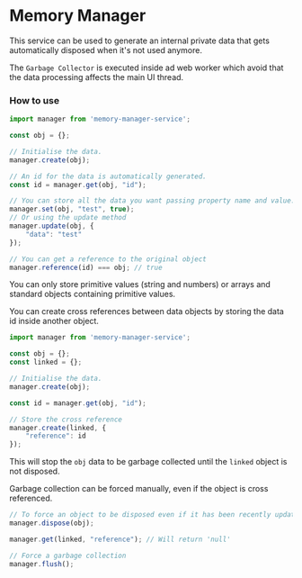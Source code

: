 # Memory Manager

This service can be used to generate an internal private data that gets automatically disposed when it's not used anymore.

The `Garbage Collector` is executed inside ad web worker which avoid that the data processing affects the main UI thread.

### How to use
```javascript
import manager from 'memory-manager-service';

const obj = {};

// Initialise the data.
manager.create(obj);

// An id for the data is automatically generated.
const id = manager.get(obj, "id");

// You can store all the data you want passing property name and value.
manager.set(obj, "test", true);
// Or using the update method
manager.update(obj, {
    "data": "test"
});

// You can get a reference to the original object
manager.reference(id) === obj; // true
```

You can only store primitive values (string and numbers) or arrays and standard objects containing primitive values.

You can create cross references between data objects by storing the data id inside another object.

```javascript
import manager from 'memory-manager-service';

const obj = {};
const linked = {};

// Initialise the data.
manager.create(obj);

const id = manager.get(obj, "id");

// Store the cross reference
manager.create(linked, {
    "reference": id
});
```

This will stop the `obj` data to be garbage collected until the `linked` object is not disposed.

Garbage collection can be forced manually, even if the object is cross referenced.
```javascript
// To force an object to be disposed even if it has been recently updated and/or is cross referenced.
manager.dispose(obj);

manager.get(linked, "reference"); // Will return 'null'

// Force a garbage collection
manager.flush();
```
